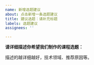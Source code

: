 ```yaml
---
name: 新增选题建议
about: 点击新增一条选题建议
title: 建议选题：请补充标题
labels: 选题建议
assignees: ''

---
```


**请详细描述你希望我们制作的课程选题：**

描述的越详细越好，技术领域、推荐原因等。
